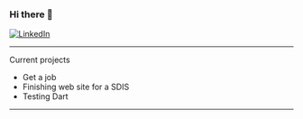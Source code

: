 ### Hi there 👋

<a href="https://www.linkedin.com/in/sylvain-gandini-80a05a177/" target="_blank"><img alt="LinkedIn" src="https://img.shields.io/badge/LinkedIn-blue.svg?style=for-the-badge&logo=linkedin&logoColor=white"/></a>

****

Current projects

* Get a job
* Finishing web site for a SDIS
* Testing Dart

****

